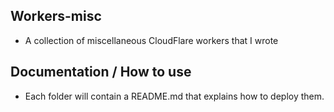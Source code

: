 ## Workers-misc
- A collection of miscellaneous CloudFlare workers that I wrote

## Documentation / How to use
- Each folder will contain a README.md that explains how to deploy them.
